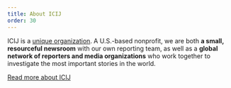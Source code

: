 ```yaml
---
title: About ICIJ
order: 30
---
```


ICIJ is a [unique organization](https://www.icij.org/about/icijs-story/).
A U.S.-based nonprofit, we are both **a small, resourceful newsroom** with our
own reporting team, as well as a **global network of reporters and media
organizations** who work together to investigate the most important stories in the world.

<a class="btn btn-primary text-white text-uppercase font-weight-bold" target="_blank" href="https://www.icij.org/about/">
  Read more about ICIJ
</a>
